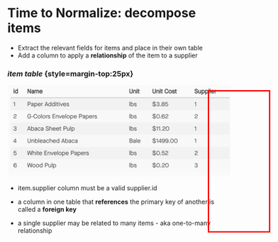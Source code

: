 # Time to Normalize: decompose items

* Extract the relevant fields for items and place in their own table
* Add a column to apply a **relationship** of the item to a supplier

### *item table* {style=margin-top:25px}

<div class="row">
<div class="cell-4">

![Normalize Item](normalize-items.png)

</div>

<div class="cell-2 smaller fragment" data-index="1">

* item.supplier column must be a valid supplier.id

* a column in one table that **references** the primary key of another is called a **foreign key**

* a single supplier may be related to many items - aka one-to-many relationship

</div>
</div>

<div class="highlight-column-1 fragment" data-index="1"></div>

<style>
.highlight-column-1 {
  width: 135px;
  height: 315px;
  border: 3px solid red;
  position: fixed;
  top: 280px;
  left: 680px;
}
</style>